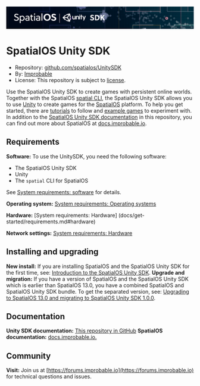 ![SpatialOS Unity SDK documentation](docs/assets/unity-sdk-header.png)

# SpatialOS Unity SDK

* Repository: [github.com/spatialos/UnitySDK](https://github.com/spatialos/UnitySDK)
* By: [Improbable](https://improbable.io/)
* License: This repository is subject to [license](LICENSE.md).

Use the SpatialOS Unity SDK to create games with persistent online worlds.
Together with the SpatialOS [spatial CLI](https://docs.improbable.io/reference/13.0/shared/spatial-cli/introduction), the SpatialOS Unity SDK
allows you to use [Unity](https://www.unity3d.com) to create games for the [SpatialOS](https://improbable.io/games) platform.
To help you get started, there are [tutorials](tutorials) to follow and [example games](docs/repositories.md) to
experiment with.  In addition to the [SpatialOS Unity SDK documentation](docs/start-here-table-of-contents.md) in this repository,  you can find out more about
SpatialOS at [docs.improbable.io](https://docs.improbable.io).

## Requirements
**Software:**
To use the UnitySDK, you need the following software:
* The SpatialOS Unity SDK
* Unity
* The `spatial` CLI for SpatialOS

See [System requirements: software](docs/get-started/requirements.md#software) for details.

**Operating system:** [System requirements: Operating systems](docs/get-started/requirements.md#system-requirements#software)

**Hardware:** [System requirements: Hardware]
(docs/get-started/requirements.md#hardware)

**Network settings:** [System requirements: Hardware](docs/get-started/requirements.md#network-settings)

## Installing and upgrading
**New install:** If you are installing SpatialOS and the SpatialOS Unity SDK for the first time, see:
[Introduction to the SpatialOS Unity SDK](docs/introduction.md).
**Upgrade and migration:** If you have a version of SpatialOS and the SpatialOS Unity SDK which is earlier than SpatialOS 13.0, you
have a combined SpatialOS and SpatialOS Unity SDK bundle. To get the separated version, see: [Upgrading to SpatialOS 13.0 and migrating to SpatialOS Unity SDK 1.0.0](docs/migration.md).

## Documentation
**Unity SDK documentation:** [This repository in GitHub](docs/start-here-table-of-contents.md)
**SpatialOS documentation:** [docs.improbable.io.](https://docs.improbable.io.)

## Community
**Visit:** Join us at [https://forums.improbable.io](https://forums.improbable.io) for technical questions and issues.
